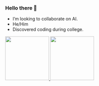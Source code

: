 ### Hello there 👋

<!--
**LucasBR96/LucasBR96** is a ✨ _special_ ✨ repository because its `README.md` (this file) appears on your GitHub profile.

Here are some ideas to get you started:
-->

- I’m looking to collaborate on AI.
- He/Him
- Discovered coding during college.

<div>
  <a = href="https://github.com/LucasBR96">
  <img height = "140em" src = "https://github-readme-stats.vercel.app/api?username=LucasBr96&hide=contribs,issues&theme=dark">
  <img height = "140em" src = "https://github-readme-stats.vercel.app/api/top-langs/?username=LucasBr96&theme=dark&hide=css&langs_count=6&layout=compact">
</div>
